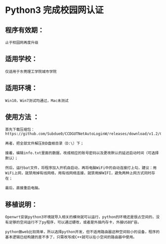 Python3 完成校园网认证
=====================

程序有效期：<br>
------------------
    止于校园网再度升级
适用学校：<br>
---------------------
    仅适用于东莞理工学院城市学院
适用环境：<br>
---------------------
    Win10，Win7测试均通过，Mac未测试
使用方法 ：<br>
--------------------
    首先下载压缩包：https://github.com/Subdue0/CCDGUTNetAutoLoginW/releases/download/v1.2/CCDGUTAutoLogin.rar
    
    再者，把全部文件解压到D盘根目录（D:\）下；
    
    接着，编辑info.txt里面的数据，改成相应的账号密码以及更改默认的延迟启动时间（可选择默认）；
    
    然后，运行bat文件，将程序加入开机自启动，再将电脑WiFi中的自动连接打上勾，建议：用WiFi上网，就禁用掉有线网络，用有线网络连接，就禁用掉WIFI，避免两种上网方式同时存在；
    
    最后，直接重启电脑。
移植说明：<br>
--------------------
    Openwrt安装python3环境就导入相关的模块就可以运行，python的环境还是很占空间的，没有足够的空间运行不了py程序，可以通过硬改，或者是外插内存卡，外接USB扩容。
    
    python做web比较简单，所以选择python开发，但不适用路由器这种空间较小的设备，程序的基本逻辑已经构建的差不多了，只需改写成C++就可以在小空间的路由器中使用。
